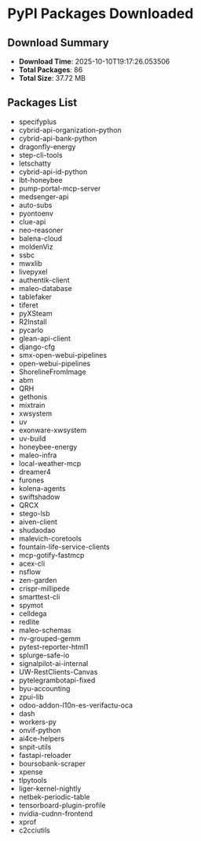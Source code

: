 # PyPI Packages Downloaded

## Download Summary
- **Download Time**: 2025-10-10T19:17:26.053506
- **Total Packages**: 86
- **Total Size**: 37.72 MB

## Packages List
- specifyplus
- cybrid-api-organization-python
- cybrid-api-bank-python
- dragonfly-energy
- step-cli-tools
- letschatty
- cybrid-api-id-python
- lbt-honeybee
- pump-portal-mcp-server
- medsenger-api
- auto-subs
- pyontoenv
- clue-api
- neo-reasoner
- balena-cloud
- moldenViz
- ssbc
- mwxlib
- livepyxel
- authentik-client
- maleo-database
- tablefaker
- tiferet
- pyXSteam
- R2Install
- pycarlo
- glean-api-client
- django-cfg
- smx-open-webui-pipelines
- open-webui-pipelines
- ShorelineFromImage
- abm
- QRH
- gethonis
- mixtrain
- xwsystem
- uv
- exonware-xwsystem
- uv-build
- honeybee-energy
- maleo-infra
- local-weather-mcp
- dreamer4
- furones
- kolena-agents
- swiftshadow
- QRCX
- stego-lsb
- aiven-client
- shudaodao
- malevich-coretools
- fountain-life-service-clients
- mcp-gotify-fastmcp
- acex-cli
- nsflow
- zen-garden
- crispr-millipede
- smarttest-cli
- spymot
- celldega
- redlite
- maleo-schemas
- nv-grouped-gemm
- pytest-reporter-html1
- splurge-safe-io
- signalpilot-ai-internal
- UW-RestClients-Canvas
- pytelegrambotapi-fixed
- byu-accounting
- zpui-lib
- odoo-addon-l10n-es-verifactu-oca
- dash
- workers-py
- onvif-python
- ai4ce-helpers
- snpit-utils
- fastapi-reloader
- boursobank-scraper
- xpense
- tlpytools
- liger-kernel-nightly
- netbek-periodic-table
- tensorboard-plugin-profile
- nvidia-cudnn-frontend
- xprof
- c2cciutils
